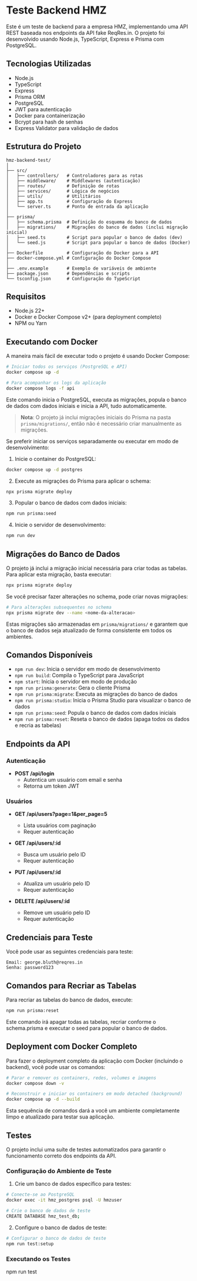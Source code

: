 # Teste Backend HMZ

Este é um teste de backend para a empresa HMZ, implementando uma API REST baseada nos endpoints da API fake ReqRes.in. O projeto foi desenvolvido usando Node.js, TypeScript, Express e Prisma com PostgreSQL.

## Tecnologias Utilizadas

- Node.js
- TypeScript
- Express
- Prisma ORM
- PostgreSQL
- JWT para autenticação
- Docker para containerização
- Bcrypt para hash de senhas
- Express Validator para validação de dados

## Estrutura do Projeto

```
hmz-backend-test/
│
├── src/
│   ├── controllers/   # Controladores para as rotas
│   ├── middleware/    # Middlewares (autenticação)
│   ├── routes/        # Definição de rotas
│   ├── services/      # Lógica de negócios
│   ├── utils/         # Utilitários
│   ├── app.ts         # Configuração do Express
│   └── server.ts      # Ponto de entrada da aplicação
│
├── prisma/
│   ├── schema.prisma  # Definição do esquema do banco de dados
│   ├── migrations/    # Migrações do banco de dados (inclui migração inicial)
│   ├── seed.ts        # Script para popular o banco de dados (dev)
│   └── seed.js        # Script para popular o banco de dados (Docker)
│
├── Dockerfile         # Configuração do Docker para a API
├── docker-compose.yml # Configuração do Docker Compose
│
├── .env.example       # Exemplo de variáveis de ambiente
├── package.json       # Dependências e scripts
└── tsconfig.json      # Configuração do TypeScript
```

## Requisitos

- Node.js 22+
- Docker e Docker Compose v2+ (para deployment completo)
- NPM ou Yarn

## Executando com Docker

A maneira mais fácil de executar todo o projeto é usando Docker Compose:

```bash
# Iniciar todos os serviços (PostgreSQL e API)
docker compose up -d

# Para acompanhar os logs da aplicação
docker compose logs -f api
```

Este comando inicia o PostgreSQL, executa as migrações, popula o banco de dados com dados iniciais e inicia a API, tudo automaticamente.

> **Nota**: O projeto já inclui migrações iniciais do Prisma na pasta `prisma/migrations/`, então não é necessário criar manualmente as migrações.

Se preferir iniciar os serviços separadamente ou executar em modo de desenvolvimento:

1. Inicie o container do PostgreSQL:

```bash
docker compose up -d postgres
```

2. Execute as migrações do Prisma para aplicar o schema:

```bash
npx prisma migrate deploy
```

3. Popular o banco de dados com dados iniciais:

```bash
npm run prisma:seed
```

4. Inicie o servidor de desenvolvimento:

```bash
npm run dev
```

## Migrações do Banco de Dados

O projeto já inclui a migração inicial necessária para criar todas as tabelas. Para aplicar esta migração, basta executar:

```bash
npx prisma migrate deploy
```

Se você precisar fazer alterações no schema, pode criar novas migrações:

```bash
# Para alterações subsequentes no schema
npx prisma migrate dev --name <nome-da-alteracao>
```

Estas migrações são armazenadas em `prisma/migrations/` e garantem que o banco de dados seja atualizado de forma consistente em todos os ambientes.

## Comandos Disponíveis

- `npm run dev`: Inicia o servidor em modo de desenvolvimento
- `npm run build`: Compila o TypeScript para JavaScript
- `npm start`: Inicia o servidor em modo de produção
- `npm run prisma:generate`: Gera o cliente Prisma
- `npm run prisma:migrate`: Executa as migrações do banco de dados
- `npm run prisma:studio`: Inicia o Prisma Studio para visualizar o banco de dados
- `npm run prisma:seed`: Popula o banco de dados com dados iniciais
- `npm run prisma:reset`: Reseta o banco de dados (apaga todos os dados e recria as tabelas)

## Endpoints da API

### Autenticação

- **POST /api/login**
  - Autentica um usuário com email e senha
  - Retorna um token JWT

### Usuários

- **GET /api/users?page=1&per_page=5**
  - Lista usuários com paginação
  - Requer autenticação

- **GET /api/users/:id**
  - Busca um usuário pelo ID
  - Requer autenticação

- **PUT /api/users/:id**
  - Atualiza um usuário pelo ID
  - Requer autenticação

- **DELETE /api/users/:id**
  - Remove um usuário pelo ID
  - Requer autenticação

## Credenciais para Teste

Você pode usar as seguintes credenciais para teste:

```
Email: george.bluth@reqres.in
Senha: password123
```

## Comandos para Recriar as Tabelas

Para recriar as tabelas do banco de dados, execute:

```bash
npm run prisma:reset
```

Este comando irá apagar todas as tabelas, recriar conforme o schema.prisma e executar o seed para popular o banco de dados.

## Deployment com Docker Completo

Para fazer o deployment completo da aplicação com Docker (incluindo o backend), você pode usar os comandos:

```bash
# Parar e remover os containers, redes, volumes e imagens
docker compose down -v

# Reconstruir e iniciar os containers em modo detached (background)
docker compose up -d --build
```

Esta sequência de comandos dará a você um ambiente completamente limpo e atualizado para testar sua aplicação.

## Testes

O projeto inclui uma suíte de testes automatizados para garantir o funcionamento correto dos endpoints da API.

### Configuração do Ambiente de Teste

1. Crie um banco de dados específico para testes:

```bash
# Conecte-se ao PostgreSQL
docker exec -it hmz_postgres psql -U hmzuser

# Crie o banco de dados de teste
CREATE DATABASE hmz_test_db;
```

2. Configure o banco de dados de teste:

```bash
# Configurar o banco de dados de teste
npm run test:setup
```

### Executando os Testes

npm run test
